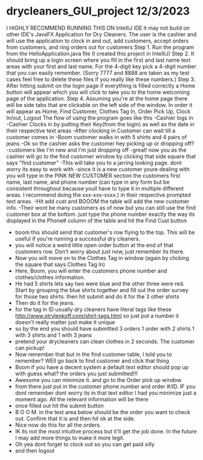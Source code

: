 # drycleaners_GUI_project 12/3/2023
I HIGHLY RECOMMEND RUNNING THIS ON IntelliJ IDE it may not build on other IDE's
JavaFX Application for Dry Cleaners. The user is the cashier and will use the application to clock in and out, add customers, accept orders from customers, and  ring orders out for customers
Step 1. Run the program from the HelloApplication.java file (I created this project in IntelliJ)
Step 2. It should bring up a login screen where you fill in the first and last name text areas with your first and last name. For the 4-digit key pick a 4-digit number that you can easily remember. 
(Sorry 7777 and 8888 are taken as my test cases feel free to delete these files if you really like these numbers.)
Step 3. After hitting submit on the login page if everything is filled correctly a Home button will appear which you will click to take you to the home welcoming page of the application.
Step 4. Assuming you're at the home page there will be side tabs that are clickable on the left side of the window. In order it will appear as Home, Find Customer, Clothes Tag In, Order Pick Up, Clock In/out, Logout
The flow of using the program goes like this
-Cashier logs in
-Cashier Clocks in by putting their Key(from the login) as well as the date in their respective text areas
-After clocking in Customer can wait till a customer comes in
-Boom customer walks in with 5 shirts and 4 pairs of jeans
-Ok so the cashier asks the customer hey picking up or dropping off?
-customers like I'm new and I'm just dropping off
-great! now you as the cashier will go to the find customer window by clicking that side square that says "find customer"
-This will take you to a jarring looking page. dont worry its easy to work with
-since it is a new customer youre dealing with you will type in the PINK NEW CUSTOMER section the customers first name, last name, and phone number (can type in any form but be consistent throughout because youll have to type it in multiple different areas. I recommend doing the xxx-xxx-xxxx.) in their respective prompted text areas.
-Hit add cust and BOOOM the table will add the new customer info. 
-Their wont be many customers as of now but you can still use the find customer box at the bottom. just type the phone number exactly the way its displayed in the Phone# column of the table and hit the Find Cust button
- boom this should send that customer's row flying to the top. This will be useful if you're running a successful dry cleaners.
- you will notice a weird little open order button at the end of that customers row. Don't worry about just now, just remember its there.
- Now you will move on to the Clothes Tag in window (again by clicking the square that says Clothes Tag In)
- Here, Boom, you will enter the customers phone number and clothes/clothes information.
- He had 5 shirts lets say two were  blue and the other three were red. Start by grouping the blue shirts together and fill out the order survey for those two shirts. then hit submit and do it for the 3 other shirts
- Then do it for the jeans.
- for the tag in ID usually dry cleaners have literal tags like these http://www.strylenkoff.com/shirt-tags.html so just put a number it doesn't really matter just make it unique
- so by the end you should have submitted 3 orders 1 order with 2 shirts 1 with 3 shirts and 1 with 3 jeans
- pretend your drycleaners can clean clothes in 2 seconds. The customer can pickup!
- Now remember that but in the find customer table, I told you to remember? WEll go back to find customer and click that thing
- Boom if you have a decent system a default text editor should pop up with guess what? the orders you just submitted!!!
- Awesome you can minimize it. and go to the Order pick up window
- from there just put in the customer phone number and order #/ID. IF you dont remember dont worry its in that text editor I had you minimize just a moment ago. All the relevant information will be there
- once filled out hit the submit button
- B O O M. in the text area below should be the order you want to check out. Confirm that it is and then hit ok at the side.
- Nice now do this for all the orders.
- IK its not the most intuitive process but it'll get the job done. In the future I may add more things to make it more legit.
- Oh yea dont forget to clock out so you can get paid silly
- and then logout
